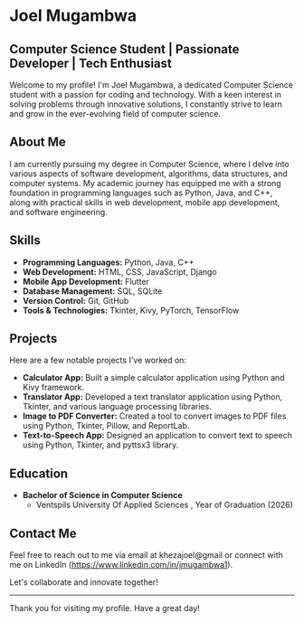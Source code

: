 # Joel Mugambwa

## Computer Science Student | Passionate Developer | Tech Enthusiast

Welcome to my profile! I'm Joel Mugambwa, a dedicated Computer Science student with a passion for coding and technology. With a keen interest in solving problems through innovative solutions, I constantly strive to learn and grow in the ever-evolving field of computer science.

## About Me

I am currently pursuing my degree in Computer Science, where I delve into various aspects of software development, algorithms, data structures, and computer systems. My academic journey has equipped me with a strong foundation in programming languages such as Python, Java, and C++, along with practical skills in web development, mobile app development, and software engineering.

## Skills

- **Programming Languages:** Python, Java, C++
- **Web Development:** HTML, CSS, JavaScript, Django
- **Mobile App Development:** Flutter
- **Database Management:** SQL, SQLite
- **Version Control:** Git, GitHub
- **Tools & Technologies:** Tkinter, Kivy, PyTorch, TensorFlow

## Projects

Here are a few notable projects I've worked on:

- **Calculator App:** Built a simple calculator application using Python and Kivy framework.
- **Translator App:** Developed a text translator application using Python, Tkinter, and various language processing libraries.
- **Image to PDF Converter:** Created a tool to convert images to PDF files using Python, Tkinter, Pillow, and ReportLab.
- **Text-to-Speech App:** Designed an application to convert text to speech using Python, Tkinter, and pyttsx3 library.

## Education

- **Bachelor of Science in Computer Science**
  - Ventspils University Of Applied Sciences , Year of Graduation (2026)


## Contact Me

Feel free to reach out to me via email at khezajoel@gmail or connect with me on LinkedIn (https://www.linkedin.com/in/jmugambwa1).

Let's collaborate and innovate together!

---

Thank you for visiting my profile. Have a great day! 

